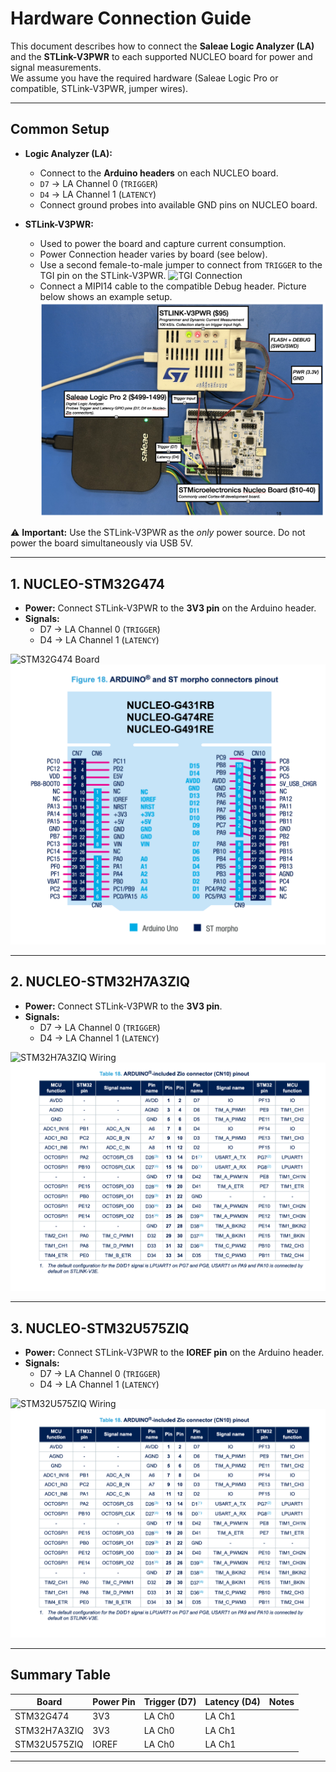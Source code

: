# Hardware Connection Guide

This document describes how to connect the **Saleae Logic Analyzer (LA)** and the **STLink-V3PWR** to each supported NUCLEO board for power and signal measurements.  
We assume you have the required hardware (Saleae Logic Pro or compatible, STLink-V3PWR, jumper wires).

---

## Common Setup

- **Logic Analyzer (LA):**
  - Connect to the **Arduino headers** on each NUCLEO board.
  - `D7` → LA Channel 0 (`TRIGGER`)
  - `D4` → LA Channel 1 (`LATENCY`)
  - Connect ground probes into available GND pins on NUCLEO board.

- **STLink-V3PWR:**
  - Used to power the board and capture current consumption.
  - Power Connection header varies by board (see below).
  - Use a second female-to-male jumper to connect from `TRIGGER` to the TGI pin
    on the STLink-V3PWR. ![TGI Connection](images/stlink-v3pwr-pinout.png)
  - Connect a MIPI14 cable to the compatible Debug header. Picture below shows an example setup.
    ![Example Setup](images/example-hw-setup.png)


⚠️ **Important:** Use the STLink-V3PWR as the *only* power source. Do not power the board simultaneously via USB 5V.

---

## 1. NUCLEO-STM32G474

- **Power:** Connect STLink-V3PWR to the **3V3 pin** on the Arduino header.  
- **Signals:**  
  - D7 → LA Channel 0 (`TRIGGER`)  
  - D4 → LA Channel 1 (`LATENCY`)  

![STM32G474 Board](images/stm32g474-pinout.png)
![STM32G474 Pinout](images/g474-pinout.png)

---

## 2. NUCLEO-STM32H7A3ZIQ

- **Power:** Connect STLink-V3PWR to the **3V3 pin**.  
- **Signals:**  
  - D7 → LA Channel 0 (`TRIGGER`)  
  - D4 → LA Channel 1 (`LATENCY`)  

![STM32H7A3ZIQ Wiring](images/stm32h7a3ziq-pinout.png)
![STM32H7A3ZIQ Pinout](images/u575-pinout.png)

---

## 3. NUCLEO-STM32U575ZIQ

- **Power:** Connect STLink-V3PWR to the **IOREF pin** on the Arduino header.  
- **Signals:**  
  - D7 → LA Channel 0 (`TRIGGER`)  
  - D4 → LA Channel 1 (`LATENCY`)  

![STM32U575ZIQ Wiring](images/stm32u575ziq-pinout.png)
![STM32U575ZIQ Pinout](images/u575-pinout.png)

---

## Summary Table

| Board                | Power Pin | Trigger (D7) | Latency (D4) | Notes                               |
|----------------------|-----------|--------------|--------------|-------------------------------------|
| STM32G474            | 3V3       | LA Ch0       | LA Ch1       |                                     |
| STM32H7A3ZIQ         | 3V3       | LA Ch0       | LA Ch1       |                                     |
| STM32U575ZIQ         | IOREF     | LA Ch0       | LA Ch1       |                                     |

---
